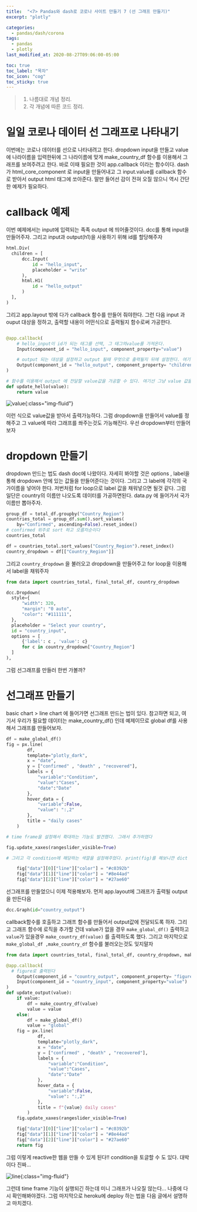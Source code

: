 ```yaml
---
title:  "<7> Pandas와 dash로 코로나 사이트 만들기 7 (선 그래프 만들기)"
excerpt: "plotly"

categories:
  - pandas/dash/corona
tags:
  - pandas
  - plotly
last_modified_at: 2020-08-27T09:06:00-05:00

toc: true
toc_label: "목차"
toc_icon: "cog"
toc_sticky: true
---
```


> 1. 나름대로 개념 정리.  
> 2. 각 개념에 따른 코드 정리.  


# 일일 코로나 데이터 선 그래프로 나타내기

이번에는 코로나 데이터를 선으로 나타내려고 한다. dropdown input을 만들고 value에 나라이름을 입력한뒤에 그 나라이름에 맞게 make_country_df 함수를 이용해서 그래프를 보여주려고 한다. 바로 이때 필요한 것이 app.callback 이라는 함수이다. dash 가 html_core_component 로 input을 만들어내고 그 input.value를 callback 함수로 받아서 output html 태그에 쏘아준다. 말만 들어선 감이 전혀 오질 않으니 역시 간단한 예제가 필요하다.

# callback 예제

이번 예제에서는 input에 입력되는 족족 output 에 띄어줄것이다. dcc를 통해 input을 만들어주자. 그리고 input과 output(h1)을 사용하기 위해 id를 할당해주자

```python
html.Div(
  children = [
      dcc.Input(
          id = "hello_input",
          placeholder = "write"
      ),
      html.H1(
          id = "hello_output"
      )
  ],
)
```
그리고 app.layout 밖에 다가 callback 함수를 만들어 줘야한다. 그런 다음 input 과 ouput 대상을 정하고, 출력할 내용이 어떤식으로 출력될지 함수로써 가공한다.

```python

@app.callback(
    # hello_input이 id가 되는 태그를 선택, 그 태그의value를 가져온다.
    Input(component_id = "hello_input", component_property="value")

    # output 되는 대상을 설정하고 output 될때 무엇으로 출력될지 뒤에 설정한다. 여기선 hello_output 이 id에 해당하는 태그를 고르고 children의 형태로 출력되도록 했다. ("classname","figure"등등 어떤걸로도 가능함)
    Output(component_id = "hello_output", component_property= "children"),
)

# 함수를 이용해서 output 에 전달할 value값을 가공할 수 있다. 여기선 그냥 value 값을 바로 받아서 전달하는 거다.
def update_hello(value):
    return value
```

![value](https://yeonghunko.github.io/assets/img/corona/value.png){:class="img-fluid"}

이런 식으로 value값을 받아서 출력가능하다. 그럼 dropdown을 만들어서 value를 정해주고 그 value에 따라 그래프를 쏴주는것도 가능해진다. 우선 dropdown부터 만들어보자

# dropdown 만들기

dropdown 만드는 법도 dash doc에 나왔이다. 자세히 봐야할 것은 options , label을 통해 dropdown 안에 있는 값들을 만들어준다는 것이다. 그리고 그 label에 각각의 국가이름을 넣어야 한다. 저번처럼 for loop으로 label 값을 채워넣으면 될것 같다. 그럼 일단은 country의 이름만 나오도록 데이터를 가공하면된다. data.py 에 들어가서 국가이름만 뽑아주자.

```python
group_df = total_df.groupby("Country_Region")
countries_total = group_df.sum().sort_values(
    by="Confirmed", ascending=False).reset_index()
# confirmed 위주로 sort 하고 오름차순이다
countries_total

df = countries_total.sort_values("Country_Region").reset_index()
country_dropdown = df[["Country_Region"]]
```
그리고 `country_dropdown` 을 불러오고 dropdown을 만들어주고 for loop을 이용해서 label을 채워주자
```python
from data import countries_total, final_total_df, country_dropdown

dcc.Dropdown(
  style={
      "width": 320,
      "margin": "0 auto",
      "color": "#111111",
  },
  placeholder = "Select your country", 
  id = "country_input",
  options = [
      {'label': c , 'value': c}
      for c in country_dropdown["Country_Region"]
  ] 
),
```
그럼 선그래프를 만들러 한번 가볼까?

# 선그래프 만들기

basic chart >  line chart 에 들어가면 선그래프 만드는 법이 있다. 참고하면 되고, 여기서 우리가 필요할 데이터는 make_country_df() 인데 예제이므로 global df를 사용해서 그래프를 만들어보자.

```python
df = make_global_df()
fig = px.line(
        df,
        template="plotly_dark",
        x = "date", 
        y = ["confirmed" , "death" , "recovered"],
        labels = {
            "variable":"Condition",
            "value":"Cases",
            "date":"Date"
        },
        hover_data = {
            "variable":False,
            "value": ":,2"
        },
        title = "daily cases"
    )

# time frame을 설정해서 확대하는 기능도 발견했다. 그래서 추가하였다

fig.update_xaxes(rangeslider_visible=True)

# 그리고 각 condition에 해당하는 색깔을 설정해주었다. print(fig)를 해보니깐 dict 형태로 되어있었고 line color를 바꿀 수 있다는 걸 확인했다.

    fig["data"][0]["line"]["color"] = "#c0392b"
    fig["data"][1]["line"]["color"] = "#8e44ad"
    fig["data"][2]["line"]["color"] = "#27ae60"
```
선그래프를 만들었으니 이제 적용해보자. 먼저 app.layout에 그래프가 출력될 output을 만든다음

```python
dcc.Graph(id="country_output")
```

callback함수를 호출하고 그래프 함수를 만들어서 output값에 전달되도록 하자. 그리고 그래프 함수에 로직을 추가할 건데 value가 없을 경우 `make_global_df()` 출력하고 `value`가 있을경우 `make_country_df(value)` 를 출력하도록 했다. 그리고 마지막으로 `make_global_df ,make_country_df` 함수를 불러오는것도 잊지말자

```python
from data import countries_total, final_total_df, country_dropdown, make_global_df ,make_country_df

@app.callback(
  # figure로 출력된다
    Output(component_id = "country_output", component_property= "figure"),
    Input(component_id = "country_input", component_property="value")
)
def update_output(value):
    if value:
        df = make_country_df(value)
        value = value
    else:
        df = make_global_df()
        value = "global"
    fig = px.line(
            df,
            template="plotly_dark",
            x = "date", 
            y = ["confirmed" , "death" , "recovered"],
            labels = {
                "variable":"Condition",
                "value":"Cases",
                "date":"Date"
            },
            hover_data = {
                "variable":False,
                "value": ":,2"
            },
            title = f"{value} daily cases"
        )
    fig.update_xaxes(rangeslider_visible=True)

    fig["data"][0]["line"]["color"] = "#c0392b"
    fig["data"][1]["line"]["color"] = "#8e44ad"
    fig["data"][2]["line"]["color"] = "#27ae60"
    return fig
```
그럼 이렇게 reactive한 웹을 만들 수 있게 된다!! condition을 토글할 수 도 있다. 대박이다 진짜... 

![line](https://yeonghunko.github.io/assets/img/corona/line.png){:class="img-fluid"}

그런데 time frame 기능이 실행되긴 하는데 미니 그래프가 나오질 않는다... 나중에 다시 확인해봐야겠다. 그럼 마지막으로 heroku에 deploy 하는 법을 다음 글에서 설명하고 마치겠다.




